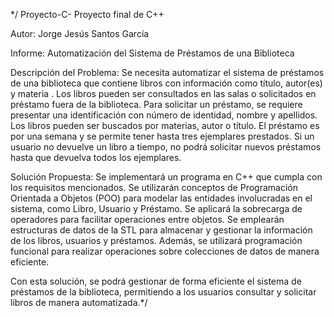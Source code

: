 */ Proyecto-C-
Proyecto final de C++

Autor: Jorge Jesús Santos García 

Informe: Automatización del Sistema de Préstamos de una Biblioteca

Descripción del Problema:
Se necesita automatizar el sistema de préstamos de una biblioteca que contiene libros con información como título, autor(es) y materia . Los libros pueden ser consultados en las salas o solicitados en préstamo fuera de la biblioteca. Para solicitar un préstamo, se requiere presentar una identificación con número de identidad, nombre y apellidos. Los libros pueden ser buscados por materias, autor o título. El préstamo es por una semana y se permite tener hasta tres ejemplares prestados. Si un usuario no devuelve un libro a tiempo, no podrá solicitar nuevos préstamos hasta que devuelva todos los ejemplares.

Solución Propuesta:
Se implementará un programa en C++ que cumpla con los requisitos mencionados. Se utilizarán conceptos de Programación Orientada a Objetos (POO) para modelar las entidades involucradas en el sistema, como Libro, Usuario y Préstamo. Se aplicará la sobrecarga de operadores para facilitar operaciones entre objetos. Se emplearán estructuras de datos de la STL para almacenar y gestionar la información de los libros, usuarios y préstamos. Además, se utilizará programación funcional para realizar operaciones sobre colecciones de datos de manera eficiente.


Con esta solución, se podrá gestionar de forma eficiente el sistema de préstamos de la biblioteca, permitiendo a los usuarios consultar y solicitar libros de manera automatizada.*/

